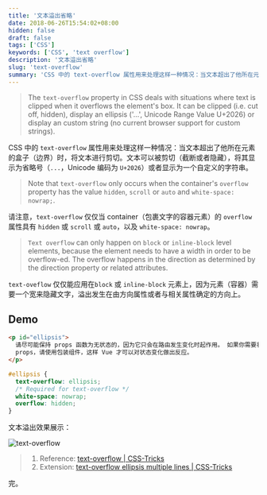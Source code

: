 ```yaml
---
title: '文本溢出省略'
date: 2018-06-26T15:54:02+08:00
hidden: false
draft: false
tags: ['CSS']
keywords: ['CSS', 'text overflow']
description: '文本溢出省略'
slug: 'text-overflow'
summary: 'CSS 中的 text-overflow 属性用来处理这样一种情况：当文本超出了他所在元素的盒子（边界）时，将文本进行剪切。'
---
```


> The `text-overflow` property in CSS deals with situations where text is clipped when it overflows the element's box. It can be clipped (i.e. cut off, hidden), display an ellipsis ('…', Unicode Range Value U+2026) or display an custom string (no current browser support for custom strings).

CSS 中的 `text-overflow` 属性用来处理这样一种情况：当文本超出了他所在元素的盒子（边界）时，将文本进行剪切。文本可以被剪切（截断或者隐藏），将其显示为省略号（`...`，Unicode 编码为 `U+2026`）或者显示为一个自定义的字符串。

> Note that `text-overflow` only occurs when the container's `overflow` property has the value `hidden`, `scroll` or `auto` and `white-space: nowrap;`.

请注意，`text-overflow` 仅仅当 container（包裹文字的容器元素）的 `overflow` 属性具有 `hidden` 或 `scroll` 或 `auto`，以及 `white-space: nowrap`。

> `Text overflow` can only happen on `block` or `inline-block` level elements,
> because the element needs to have a width in order to be overflow-ed.
> The overflow happens in the direction as determined by the direction property or related attributes.

`text-oveflow` 仅仅能应用在`block` 或 `inline-block` 元素上，因为元素（容器）需要一个宽来隐藏文字，溢出发生在由方向属性或者与相关属性确定的方向上。

## Demo

```html
<p id="ellipsis">
  请尽可能保持 props 函数为无状态的，因为它只会在路由发生变化时起作用。 如果你需要状态来定义
  props，请使用包装组件，这样 Vue 才可以对状态变化做出反应。
</p>
```

```css
#ellipsis {
  text-overflow: ellipsis;
  /* Required for text-overflow */
  white-space: nowrap;
  overflow: hidden;
}
```

文本溢出效果展示：

![text-overflow](https://i.loli.net/2018/06/26/5b31d938ddeef.png)

> 1. Reference: [text-overflow \| CSS-Tricks](https://css-tricks.com/almanac/properties/t/text-overflow/)
> 2. Extension: [text-overflow ellipsis multiple lines \| CSS-Tricks](https://css-tricks.com/line-clampin/)

完。
